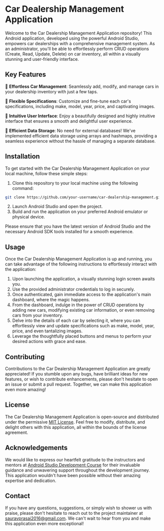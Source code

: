 # Car Dealership Management Application

Welcome to the Car Dealership Management Application repository! This Android application, developed using the powerful Android Studio, empowers car dealerships with a comprehensive management system. As an administrator, you'll be able to effortlessly perform CRUD operations (Create, Read, Update, Delete) on car inventory, all within a visually stunning and user-friendly interface.

## Key Features

🚗 **Effortless Car Management**: Seamlessly add, modify, and manage cars in your dealership inventory with just a few taps.

📝 **Flexible Specifications**: Customize and fine-tune each car's specifications, including make, model, year, price, and captivating images.

📱 **Intuitive User Interface**: Enjoy a beautifully designed and highly intuitive interface that ensures a smooth and delightful user experience.

💾 **Efficient Data Storage**: No need for external databases! We've implemented efficient data storage using arrays and hashmaps, providing a seamless experience without the hassle of managing a separate database.

## Installation

To get started with the Car Dealership Management Application on your local machine, follow these simple steps:

1. Clone this repository to your local machine using the following command:

```bash
git clone https://github.com/your-username/car-dealership-management.git
```

2. Launch Android Studio and open the project.
3. Build and run the application on your preferred Android emulator or physical device.

Please ensure that you have the latest version of Android Studio and the necessary Android SDK tools installed for a smooth experience.

## Usage

Once the Car Dealership Management Application is up and running, you can take advantage of the following instructions to effortlessly interact with the application:

1. Upon launching the application, a visually stunning login screen awaits you.
2. Use the provided administrator credentials to log in securely.
3. Once authenticated, gain immediate access to the application's main dashboard, where the magic happens.
4. From the dashboard, indulge in the power of CRUD operations by adding new cars, modifying existing car information, or even removing cars from your inventory.
5. Delve into the details of each car by selecting it, where you can effortlessly view and update specifications such as make, model, year, price, and even tantalizing images.
6. Leverage the thoughtfully placed buttons and menus to perform your desired actions with grace and ease.

## Contributing

Contributions to the Car Dealership Management Application are greatly appreciated! If you stumble upon any bugs, have brilliant ideas for new features, or wish to contribute enhancements, please don't hesitate to open an issue or submit a pull request. Together, we can make this application even more amazing!

## License

The Car Dealership Management Application is open-source and distributed under the permissive [MIT License](https://opensource.org/licenses/MIT). Feel free to modify, distribute, and delight others with this application, all within the bounds of the license agreement.

## Acknowledgements

We would like to express our heartfelt gratitude to the instructors and mentors at [Android Studio Development Course](https://example.com) for their invaluable guidance and unwavering support throughout the development journey. This application wouldn't have been possible without their amazing expertise and dedication.

## Contact

If you have any questions, suggestions, or simply wish to shower us with praise, please don't hesitate to reach out to the project maintainer at [sauravprasai2016@gmail.com](mailto:sauravprasai2016@gmail.com). We can't wait to hear from you and make this application even more exceptional!
